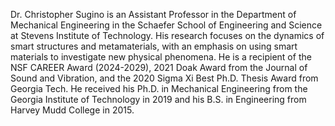 Dr. Christopher Sugino is an Assistant Professor in the Department of Mechanical Engineering in the Schaefer School of Engineering and Science at Stevens Institute of Technology. His research focuses on the dynamics of smart structures and metamaterials, with an emphasis on using smart materials to investigate new physical phenomena. He is a recipient of the NSF CAREER Award (2024-2029), 2021 Doak Award from the Journal of Sound and Vibration, and the 2020 Sigma Xi Best Ph.D. Thesis Award from Georgia Tech. He received his Ph.D. in Mechanical Engineering from the Georgia Institute of Technology in 2019 and his B.S. in Engineering from Harvey Mudd College in 2015.
